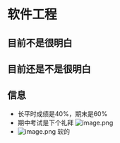 # 软件工程
## 目前不是很明白
## 目前还是不是很明白
## 信息 
- 长平时成绩是40%，期末是60%
- 期中考试是下个礼拜
![image.png](0)
- ![image.png](1)
软的
